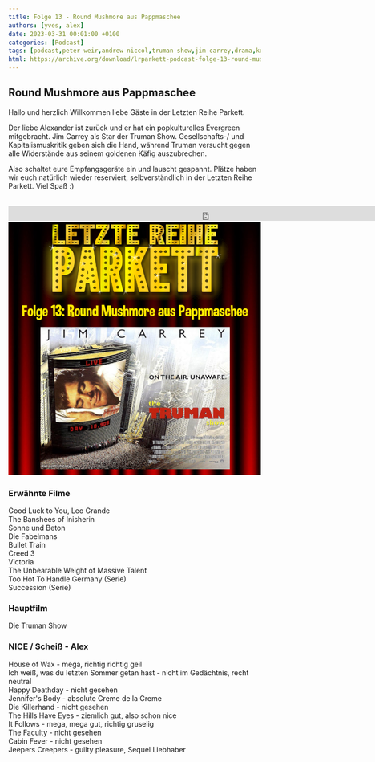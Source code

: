 ```yaml
---
title: Folge 13 - Round Mushmore aus Pappmaschee
authors: [yves, alex]
date: 2023-03-31 00:01:00 +0100
categories: [Podcast]
tags: [podcast,peter weir,andrew niccol,truman show,jim carrey,drama,komödie,comedy]
html: https://archive.org/download/lrparkett-podcast-folge-13-round-mushmore-aus-pappmaschee/LRParkett%20Podcast%20Folge%2013%20-%20Round%20Mushmore%20aus%20Pappmaschee.mp3
---
```


## Round Mushmore aus Pappmaschee

Hallo und herzlich Willkommen liebe Gäste in der Letzten Reihe Parkett.

Der liebe Alexander ist zurück und er hat ein popkulturelles Evergreen mitgebracht. Jim Carrey als Star der Truman Show. Gesellschafts-/ und Kapitalismuskritik geben sich die Hand, während Truman versucht gegen alle Widerstände aus seinem goldenen Käfig auszubrechen.

Also schaltet eure Empfangsgeräte ein und lauscht gespannt.
Plätze haben wir euch natürlich wieder reserviert, selbverständlich in der Letzten Reihe Parkett. Viel Spaß :)
<br>
<br>

<iframe src="https://archive.org/download/lrparkett-podcast-folge-13-round-mushmore-aus-pappmaschee/LRParkett%20Podcast%20Folge%2013%20-%20Round%20Mushmore%20aus%20Pappmaschee.mp3" width="800" height="30" frameborder="0" webkitallowfullscreen="true" mozallowfullscreen="true" allowfullscreen></iframe>


<img src="/assets/img/postings/posting013.png" alt="Podcast Cover">

### Erwähnte Filme

Good Luck to You, Leo Grande <br>
The Banshees of Inisherin <br>
Sonne und Beton <br>
Die Fabelmans <br>
Bullet Train <br>
Creed 3 <br>
Victoria <br>
The Unbearable Weight of Massive Talent <br>
Too Hot To Handle Germany (Serie) <br>
Succession (Serie)

### Hauptfilm

Die Truman Show <br>

### NICE / Scheiß - Alex

House of Wax - mega, richtig richtig geil <br>
Ich weiß, was du letzten Sommer getan hast - nicht im Gedächtnis, recht neutral <br>
Happy Deathday - nicht gesehen <br>
Jennifer's Body - absolute Creme de la Creme <br>
Die Killerhand - nicht gesehen <br>
The Hills Have Eyes - ziemlich gut, also schon nice <br>
It Follows - mega, mega gut, richtig gruselig <br>
The Faculty - nicht gesehen <br>
Cabin Fever - nicht gesehen <br>
Jeepers Creepers - guilty pleasure, Sequel Liebhaber
